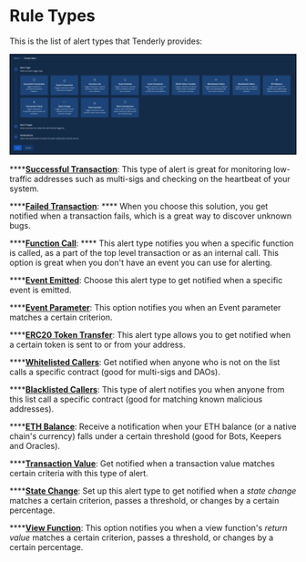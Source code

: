 # Rule Types

This is the list of alert types that Tenderly provides:

![](<../.gitbook/assets/Screenshot 2021-10-21 at 10.36.34.png>)

****[**Successful Transaction**](creating-an-alert/successful-transaction.md): This type of alert is great for monitoring low-traffic addresses such as multi-sigs and checking on the heartbeat of your system.

****[**Failed Transaction**](creating-an-alert/failed-transaction.md): **** When you choose this solution, you get notified when a transaction fails, which is a great way to discover unknown bugs.

****[**Function Call**](creating-an-alert/function-call.md): **** This alert type notifies you when a specific function is called, as a part of the top level transaction or as an internal call. This option is great when you don't have an event you can use for alerting.

****[**Event Emitted**](creating-an-alert/event-emit.md): Choose this alert type to get notified when a specific event is emitted.

****[**Event Parameter**](creating-an-alert/event-parameter.md): This option notifies you when an Event parameter matches a certain criterion.

****[**ERC20 Token Transfer**](creating-an-alert/erc20-token-transfer.md): This alert type allows you to get notified when a certain token is sent to or from your address.

****[**Whitelisted Callers**](creating-an-alert/whitelisted-callers.md): Get notified when anyone who is not on the list calls a specific contract (good for multi-sigs and DAOs).

****[**Blacklisted Callers**](creating-an-alert/blacklisted-callers.md): This type of alert notifies you when anyone from this list call a specific contract (good for matching known malicious addresses).

****[**ETH Balance**](creating-an-alert/eth-balance.md): Receive a notification when your ETH balance (or a native chain's currency) falls under a certain threshold (good for Bots, Keepers and Oracles).

****[**Transaction Value**](creating-an-alert/transaction-value.md): Get notified when a transaction value matches certain criteria with this type of alert.

****[**State Change**](creating-an-alert/state-change.md): Set up this alert type to get notified when a _state change_ matches a certain criterion, passes a threshold, or changes by a certain percentage.

****[**View Function**](creating-an-alert/view-function.md): This option notifies you when a view function's _return value_ matches a certain criterion, passes a threshold, or changes by a certain percentage.
